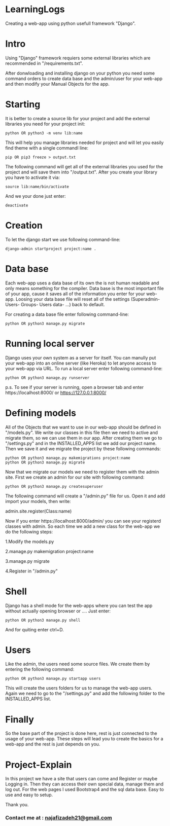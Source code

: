 # LearningLogs
Creating a web-app using python usefull framework "Django".

# Intro
Using "Django" framework requiers some external libraries which are recommended in
"/requirements.txt".

After donwloading and installing django on your python you need some command orders
to create data base and the admin/user for your web-app and then modify your Manual Objects
for the app.

# Starting
It is better to create a source lib for your project and add the external libraries you need
for your project init:

```
python OR python3 -m venv lib:name
```

This will help you manage libraries needed for project and will let you easily find theme with
a single commandl line:

``` 
pip OR pip3 freeze > output.txt 
```

The following command will get all of the external libraries you used for the project and will save
them into "/output.txt".
After you create your library you have to activate it via:

``` 
source lib:name/bin/activate 
```

And we your done just enter:

``` 
deactivate 
```

# Creation
To let the django start we use following command-line:

```
django-admin startproject project:name . 
```

# Data base
Each web-app uses a data base of its own the is not human readable
and only means something for the compiler.
Data base is the most important file of your app, cause it saves all of the information you enter for
your web-app. Loosing your data base file will reset all of the settings (Superadmin- Users- Groups- Users data- ...)
back to default.

For creating a data base file enter following command-line:

``` 
python OR python3 manage.py migrate 
```

# Running local server
Django uses your own system as a server for itself. You can manully put your web-app into an online server (like Heroka)
to let anyone access to your web-app via URL.
To run a local server enter following command-line:

``` 
python OR python3 manage.py runserver 
```

p.s. To see if your server is running, open a browser tab and enter https://localhost:8000/ or https://127.0.0.1:8000/

# Defining models
All of the Objects that we want to use in our web-app should be defined in "/models.py".
We write our classes in this file then we need to active and migrate them, so we can use them in our app.
After creating them we go to "/settings.py" and in the INSTALLED_APPS list we add our project name.
Then we save it and we migrate the project by these following commands:

```
python OR python3 manage.py makemigrations project:name 
python OR python3 manage.py migrate 
```

Now that we migrate our models we need to register them with the admin site.
First we create an admin for our site with following command:

``` 
python OR python3 manage.py createsuperuser 
```

The following command will create a "/admin.py" file for us. Open it and add import your models, then write:

admin.site.register(Class:name)

Now if you enter https://localhost:8000/admin/ you can see your registerd classes with admin.
So each time we add a new class for the web-app we do the following steps:

1.Modify the models.py

2.manage.py makemigration project:name

3.manage.py migrate

4.Register in "/admin.py"

# Shell
Django has a shell mode for the web-apps where you can test the app without actually opening browser or ....
Just enter:

```
python OR python3 manage.py shell 
```

And for quiting enter ctrl+D.

# Users
Like the admin, the users need some source files.
We create them by entering the following command:

``` 
python OR python3 manage.py startapp users 
```

This will create the users folders for us to manage the web-app users.
Again we need to go to the "/settings.py" and add the following folder to the INSTALLED_APPS list.

# Finally
So the base part of the project is done here, rest is just connected to the usage of your web-app.
These steps will lead you to create the basics for a web-app and the rest is just depends on you.

# Project-Explain
In this project we have a site that users can come and Register or maybe Logging in. Then they can access their own
special data, manage them and log out.
For the web pages I used Bootstrap4 and the sql data base. Easy to use and easy to setup.

Thank you.

### Contact me at : najafizadeh21@gmail.com
